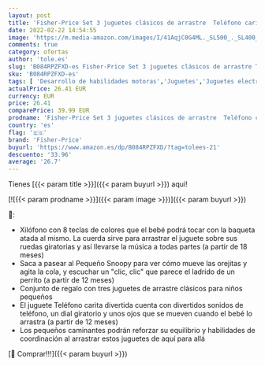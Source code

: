 ```yaml
---
layout: post
title: 'Fisher-Price Set 3 juguetes clásicos de arrastre  Teléfono carita divertida  Pequeño Snoopy y Xilófono  para bebés + 6 meses  Mattel GVF68 '
date: 2022-02-22 14:54:55
image: 'https://m.media-amazon.com/images/I/41AqjC0G4ML._SL500_._SL400_.jpg'
comments: true
category: ofertas
author: 'tole.es'
slug: 'B084RPZFXD-es Fisher-Price Set 3 juguetes clásicos de arrastre Teléfono...'
sku: 'B084RPZFXD-es'
tags: [ 'Desarrollo de habilidades motoras','Juguetes','Juguetes electrónicos de desarrollo precoz','Juguetes para Bebés y primera infancia','Juguetes y juegos','bebés','fisher-price', ]
actualPrice: 26.41 EUR
currency: EUR
price: 26.41
comparePrice: 39.99 EUR
prodname: 'Fisher-Price Set 3 juguetes clásicos de arrastre  Teléfono carita divertida  Pequeño Snoopy y Xilófono  para bebés + 6 meses  Mattel GVF68 '
country: 'es'
flag: '🇪🇸'
brand: 'Fisher-Price'
buyurl: 'https://www.amazon.es/dp/B084RPZFXD/?tag=tolees-21'
descuento: '33.96'
average: '26.7'
---
```


Tienes [{{< param title >}}]({{< param buyurl >}}) aqui!

[![{{< param prodname >}}]({{< param image >}})]({{< param buyurl >}})

🔎:

- Xilófono con 8 teclas de colores que el bebé podrá tocar con la baqueta atada al mismo. La cuerda sirve para arrastrar el juguete sobre sus ruedas giratorias y así llevarse la música a todas partes (a partir de 18 meses)
- Saca a pasear al Pequeño Snoopy para ver cómo mueve las orejitas y agita la cola, y escuchar un "clic, clic" que parece el ladrido de un perrito (a partir de 12 meses)
- Conjunto de regalo con tres juguetes de arrastre clásicos para niños pequeños
- El juguete Teléfono carita divertida cuenta con divertidos sonidos de teléfono, un dial giratorio y unos ojos que se mueven cuando el bebé lo arrastra (a partir de 12 meses)
- Los pequeños caminantes podrán reforzar su equilibrio y habilidades de coordinación al arrastrar estos juguetes de aquí para allá

[🛒 Comprar!!!]({{< param buyurl >}})
